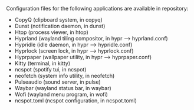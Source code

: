 Configuration files for the following applications are available in repository:
- CopyQ (clipboard system, in copyq)
- Dunst (notification daemon, in dunst)
- Htop (process viewer, in htop)
- Hyprland (wayland tiling compositor, in hypr --> hyprland.conf)
- Hypridle (idle daemon, in hypr --> hypridle.conf)
- Hyprlock (screen lock, in hypr --> hyprlock.conf)
- Hyprpaper (wallpaper utility, in hypr --> hyprpaper.conf)
- Kitty (terminal, in kitty)
- ncspot (spotify tui, in ncspot)
- neofetch (system info utility, in neofetch)
- Pulseaudio (sound server, in pulse)
- Waybar (wayland status bar, in waybar)
- Wofi (wayland menu program, in wofi)
- ncspot.toml (ncspot configuration, in ncspot.toml)
